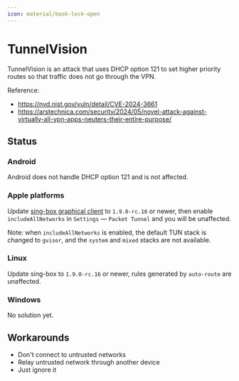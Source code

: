 ```yaml
---
icon: material/book-lock-open
---
```


# TunnelVision

TunnelVision is an attack that uses DHCP option 121 to set higher priority routes
so that traffic does not go through the VPN.

Reference:

* https://nvd.nist.gov/vuln/detail/CVE-2024-3661
* https://arstechnica.com/security/2024/05/novel-attack-against-virtually-all-vpn-apps-neuters-their-entire-purpose/

## Status

### Android

Android does not handle DHCP option 121 and is not affected.

### Apple platforms

Update [sing-box graphical client](/clients/apple/#download) to `1.9.0-rc.16` or newer,
then enable `includeAllNetworks` in `Settings` — `Packet Tunnel` and you will be unaffected.

Note: when `includeAllNetworks` is enabled, the default TUN stack is changed to `gvisor`,
and the `system` and `mixed` stacks are not available.

### Linux

Update sing-box to `1.9.0-rc.16` or newer, rules generated by `auto-route` are unaffected.

### Windows

No solution yet.

## Workarounds

* Don't connect to untrusted networks
* Relay untrusted network through another device
* Just ignore it
